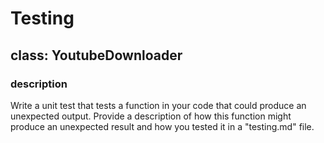 # Testing
## class: YoutubeDownloader
### description
Write a unit test that tests a function in your code that could produce an unexpected output.
Provide a description of how this function might produce an unexpected result and how you
tested it in a "testing.md" file.

